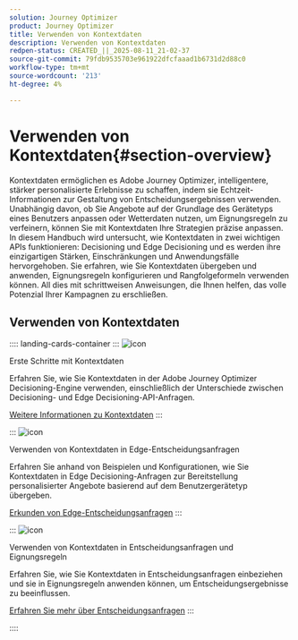 ```yaml
---
solution: Journey Optimizer
product: Journey Optimizer
title: Verwenden von Kontextdaten
description: Verwenden von Kontextdaten
redpen-status: CREATED_||_2025-08-11_21-02-37
source-git-commit: 79fdb9535703e961922dfcfaaad1b6731d2d88c0
workflow-type: tm+mt
source-wordcount: '213'
ht-degree: 4%

---
```



# Verwenden von Kontextdaten{#section-overview}

Kontextdaten ermöglichen es Adobe Journey Optimizer, intelligentere, stärker personalisierte Erlebnisse zu schaffen, indem sie Echtzeit-Informationen zur Gestaltung von Entscheidungsergebnissen verwenden. Unabhängig davon, ob Sie Angebote auf der Grundlage des Gerätetyps eines Benutzers anpassen oder Wetterdaten nutzen, um Eignungsregeln zu verfeinern, können Sie mit Kontextdaten Ihre Strategien präzise anpassen. In diesem Handbuch wird untersucht, wie Kontextdaten in zwei wichtigen APIs funktionieren: Decisioning und Edge Decisioning und es werden ihre einzigartigen Stärken, Einschränkungen und Anwendungsfälle hervorgehoben. Sie erfahren, wie Sie Kontextdaten übergeben und anwenden, Eignungsregeln konfigurieren und Rangfolgeformeln verwenden können. All dies mit schrittweisen Anweisungen, die Ihnen helfen, das volle Potenzial Ihrer Kampagnen zu erschließen.

## Verwenden von Kontextdaten

:::: landing-cards-container
:::
![icon](https://cdn.experienceleague.adobe.com/icons/circle-play.svg?lang=de)

Erste Schritte mit Kontextdaten

Erfahren Sie, wie Sie Kontextdaten in der Adobe Journey Optimizer Decisioning-Engine verwenden, einschließlich der Unterschiede zwischen Decisioning- und Edge Decisioning-API-Anfragen.

[Weitere Informationen zu Kontextdaten](../using/offers/context-data.md)
:::

:::
![icon](https://cdn.experienceleague.adobe.com/icons/code-branch.svg?lang=de)

Verwenden von Kontextdaten in Edge-Entscheidungsanfragen

Erfahren Sie anhand von Beispielen und Konfigurationen, wie Sie Kontextdaten in Edge Decisioning-Anfragen zur Bereitstellung personalisierter Angebote basierend auf dem Benutzergerätetyp übergeben.

[Erkunden von Edge-Entscheidungsanfragen](../using/offers/context-data-edge.md)
:::

:::
![icon](https://cdn.experienceleague.adobe.com/icons/list-check.svg?lang=de)

Verwenden von Kontextdaten in Entscheidungsanfragen und Eignungsregeln

Erfahren Sie, wie Sie Kontextdaten in Entscheidungsanfragen einbeziehen und sie in Eignungsregeln anwenden können, um Entscheidungsergebnisse zu beeinflussen.

[Erfahren Sie mehr über Entscheidungsanfragen](../using/offers/context-data-decisioning.md)
:::

::::
